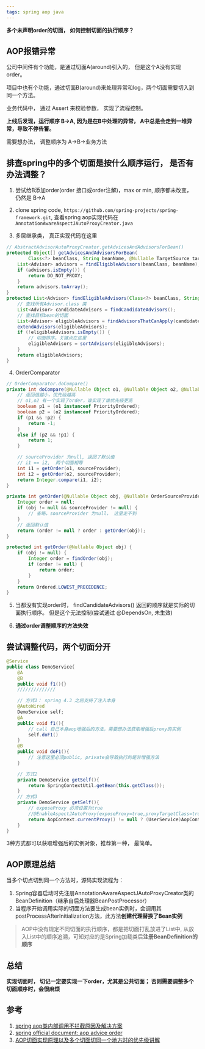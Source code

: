 ```yaml
---
tags: spring aop java
---
```


**多个未声明order的切面， 如何控制切面的执行顺序？**

## AOP报错异常

公司中间件有个功能，是通过切面A(around)引入的， 但是这个A没有实现order。

项目中也有个功能，通过切面B(around)来处理异常和log，两个切面需要切入到同一个方法。

业务代码中， 通过 Assert 来校验参数， 实现了流程控制。

**上线后发现，运行顺序 B->A, 因为是在B中处理的异常， A中总是会走到一堆异常，导致不停告警。**

需要想办法， 调整顺序为 A->B->业务方法


## 排查spring中的多个切面是按什么顺序运行， 是否有办法调整？

1. 尝试给B添加order(order 接口或order注解)，max or min, 顺序都未改变， 仍然是 B->A

2. clone spring code, `https://github.com/spring-projects/spring-framework.git`,  查看spring aop实现代码在 `AnnotationAwareAspectJAutoProxyCreator.java`

3. 多层继承类， 真正实现代码在这里
```java
// AbstractAdvisorAutoProxyCreator.getAdvicesAndAdvisorsForBean()
protected Object[] getAdvicesAndAdvisorsForBean(
        Class<?> beanClass, String beanName, @Nullable TargetSource targetSource) {
    List<Advisor> advisors = findEligibleAdvisors(beanClass, beanName);
    if (advisors.isEmpty()) {
        return DO_NOT_PROXY;
    }
    return advisors.toArray();
}
protected List<Advisor> findEligibleAdvisors(Class<?> beanClass, String beanName) {
    // 查找所有Advisor.class 类
    List<Advisor> candidateAdvisors = findCandidateAdvisors();
    // 查找目标bean的切面
    List<Advisor> eligibleAdvisors = findAdvisorsThatCanApply(candidateAdvisors, beanClass, beanName);
    extendAdvisors(eligibleAdvisors);
    if (!eligibleAdvisors.isEmpty()) {
        // 切面排序。关键点在这里
        eligibleAdvisors = sortAdvisors(eligibleAdvisors);
    }
    return eligibleAdvisors;
}
```

4. OrderComparator
```java
// OrderComparator.doCompare()
private int doCompare(@Nullable Object o1, @Nullable Object o2, @Nullable OrderSourceProvider sourceProvider) {
    // 返回值越小，优先级越高
    // o1,o2 有一个实现了order，谁实现了谁优先级更高
    boolean p1 = (o1 instanceof PriorityOrdered);
    boolean p2 = (o2 instanceof PriorityOrdered);
    if (p1 && !p2) {
        return -1;
    }
    else if (p2 && !p1) {
        return 1;
    }

    // sourceProvider 为null, 返回了默认值
    // i1 == i2,  两个切面相等
    int i1 = getOrder(o1, sourceProvider);
    int i2 = getOrder(o2, sourceProvider);
    return Integer.compare(i1, i2);
}

private int getOrder(@Nullable Object obj, @Nullable OrderSourceProvider sourceProvider) {
    Integer order = null;
    if (obj != null && sourceProvider != null) {
        // 省略，sourceProvider 为null， 这里走不到
    }
    // 返回默认值
    return (order != null ? order : getOrder(obj));
}

protected int getOrder(@Nullable Object obj) {
    if (obj != null) {
        Integer order = findOrder(obj);
        if (order != null) {
            return order;
        }
    }
    return Ordered.LOWEST_PRECEDENCE;
}
```

5. 当都没有实现order时， findCandidateAdvisors() 返回的顺序就是实际的切面执行顺序。 但是这个无法控制(尝试通过 @DependsOn, 未生效)

6. **通过order调整顺序的方法失效**


## 尝试调整代码，两个切面分开

```java
@Service
public class DemoService{
    @A
    @B
    public void f1(){}
    //////////////

    // 方式1： spring 4.3 之后支持了注入本身
    @AutoWired
    DemoService self;
    @A
    public void f1(){
        // call 自己本身aop增强后的方法，需要想办法获取增强后proxy的实例
        self.doF1()
    }
    @B
    public void doF1(){
        // 注意这里必须public, private会导致执行的是非增强方法
    }

    // 方式2 
	private DemoService getSelf(){
		return SpringContextUtil.getBean(this.getClass());
	}
    // 方式3
    private DemoService getSelf(){
		// exposeProxy 必须设置为true
		//@EnableAspectJAutoProxy(exposeProxy=true,proxyTargetClass=true)
		return AopContext.currentProxy() != null ? (UserService)AopContext.currentProxy() : this;
	}
}
```

3种方式都可以获取增强后的实例对象，推荐第一种， 最简单。

## AOP原理总结

当多个切点切到同一个方法时，源码实现流程为：
1. Spring容器启动时先注册AnnotationAwareAspectJAutoProxyCreator类的BeanDefinition（继承自后处理器BeanPostProcessor）
2. 当程序开始调用实际的切面方法要生成bean实例时，会调用其postProcessAfterInitialization方法，此方法**创建代理替换了Bean实例**

> AOP中没有规定不同切面的执行顺序，都是把切面打乱放进了List<Advisor>中, 从放入List中的顺序追溯，可知对应的是Spring加载类后**注册BeanDefinition的顺序**

## 总结

**实现切面时， 切记一定要实现一下order，尤其是公共切面； 否则需要调整多个切面顺序时，会很麻烦**

## 参考

1. [spring aop类内部调用不拦截原因及解决方案](https://blog.csdn.net/dream_broken/article/details/72911148)
2. [spring official document: aop advice order](https://docs.spring.io/spring-framework/docs/current/reference/html/core.html#aop-ataspectj-advice-ordering)
3. [AOP切面实现原理以及多个切面切同一个地方时的优先级讲解](https://www.cnblogs.com/zzq6032010/p/10526815.html)